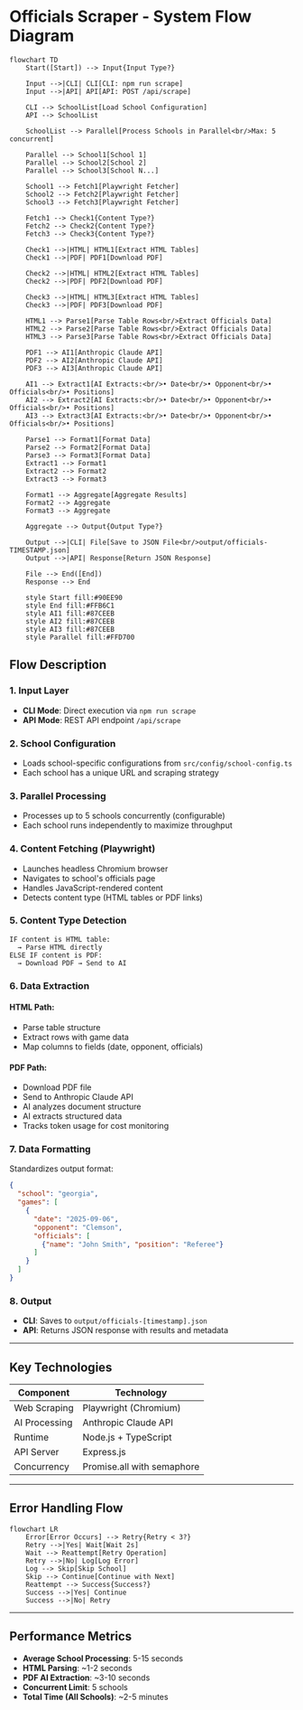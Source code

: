 # Officials Scraper - System Flow Diagram

```mermaid
flowchart TD
    Start([Start]) --> Input{Input Type?}

    Input -->|CLI| CLI[CLI: npm run scrape]
    Input -->|API| API[API: POST /api/scrape]

    CLI --> SchoolList[Load School Configuration]
    API --> SchoolList

    SchoolList --> Parallel[Process Schools in Parallel<br/>Max: 5 concurrent]

    Parallel --> School1[School 1]
    Parallel --> School2[School 2]
    Parallel --> School3[School N...]

    School1 --> Fetch1[Playwright Fetcher]
    School2 --> Fetch2[Playwright Fetcher]
    School3 --> Fetch3[Playwright Fetcher]

    Fetch1 --> Check1{Content Type?}
    Fetch2 --> Check2{Content Type?}
    Fetch3 --> Check3{Content Type?}

    Check1 -->|HTML| HTML1[Extract HTML Tables]
    Check1 -->|PDF| PDF1[Download PDF]

    Check2 -->|HTML| HTML2[Extract HTML Tables]
    Check2 -->|PDF| PDF2[Download PDF]

    Check3 -->|HTML| HTML3[Extract HTML Tables]
    Check3 -->|PDF| PDF3[Download PDF]

    HTML1 --> Parse1[Parse Table Rows<br/>Extract Officials Data]
    HTML2 --> Parse2[Parse Table Rows<br/>Extract Officials Data]
    HTML3 --> Parse3[Parse Table Rows<br/>Extract Officials Data]

    PDF1 --> AI1[Anthropic Claude API]
    PDF2 --> AI2[Anthropic Claude API]
    PDF3 --> AI3[Anthropic Claude API]

    AI1 --> Extract1[AI Extracts:<br/>• Date<br/>• Opponent<br/>• Officials<br/>• Positions]
    AI2 --> Extract2[AI Extracts:<br/>• Date<br/>• Opponent<br/>• Officials<br/>• Positions]
    AI3 --> Extract3[AI Extracts:<br/>• Date<br/>• Opponent<br/>• Officials<br/>• Positions]

    Parse1 --> Format1[Format Data]
    Parse2 --> Format2[Format Data]
    Parse3 --> Format3[Format Data]
    Extract1 --> Format1
    Extract2 --> Format2
    Extract3 --> Format3

    Format1 --> Aggregate[Aggregate Results]
    Format2 --> Aggregate
    Format3 --> Aggregate

    Aggregate --> Output{Output Type?}

    Output -->|CLI| File[Save to JSON File<br/>output/officials-TIMESTAMP.json]
    Output -->|API| Response[Return JSON Response]

    File --> End([End])
    Response --> End

    style Start fill:#90EE90
    style End fill:#FFB6C1
    style AI1 fill:#87CEEB
    style AI2 fill:#87CEEB
    style AI3 fill:#87CEEB
    style Parallel fill:#FFD700
```

## Flow Description

### 1. **Input Layer**
- **CLI Mode**: Direct execution via `npm run scrape`
- **API Mode**: REST API endpoint `/api/scrape`

### 2. **School Configuration**
- Loads school-specific configurations from `src/config/school-config.ts`
- Each school has a unique URL and scraping strategy

### 3. **Parallel Processing**
- Processes up to 5 schools concurrently (configurable)
- Each school runs independently to maximize throughput

### 4. **Content Fetching** (Playwright)
- Launches headless Chromium browser
- Navigates to school's officials page
- Handles JavaScript-rendered content
- Detects content type (HTML tables or PDF links)

### 5. **Content Type Detection**
```
IF content is HTML table:
  → Parse HTML directly
ELSE IF content is PDF:
  → Download PDF → Send to AI
```

### 6. **Data Extraction**

#### HTML Path:
- Parse table structure
- Extract rows with game data
- Map columns to fields (date, opponent, officials)

#### PDF Path:
- Download PDF file
- Send to Anthropic Claude API
- AI analyzes document structure
- AI extracts structured data
- Tracks token usage for cost monitoring

### 7. **Data Formatting**
Standardizes output format:
```json
{
  "school": "georgia",
  "games": [
    {
      "date": "2025-09-06",
      "opponent": "Clemson",
      "officials": [
        {"name": "John Smith", "position": "Referee"}
      ]
    }
  ]
}
```

### 8. **Output**
- **CLI**: Saves to `output/officials-[timestamp].json`
- **API**: Returns JSON response with results and metadata

---

## Key Technologies

| Component | Technology |
|-----------|-----------|
| Web Scraping | Playwright (Chromium) |
| AI Processing | Anthropic Claude API |
| Runtime | Node.js + TypeScript |
| API Server | Express.js |
| Concurrency | Promise.all with semaphore |

---

## Error Handling Flow

```mermaid
flowchart LR
    Error[Error Occurs] --> Retry{Retry < 3?}
    Retry -->|Yes| Wait[Wait 2s]
    Wait --> Reattempt[Retry Operation]
    Retry -->|No| Log[Log Error]
    Log --> Skip[Skip School]
    Skip --> Continue[Continue with Next]
    Reattempt --> Success{Success?}
    Success -->|Yes| Continue
    Success -->|No| Retry
```

---

## Performance Metrics

- **Average School Processing**: 5-15 seconds
- **HTML Parsing**: ~1-2 seconds
- **PDF AI Extraction**: ~3-10 seconds
- **Concurrent Limit**: 5 schools
- **Total Time (All Schools)**: ~2-5 minutes

